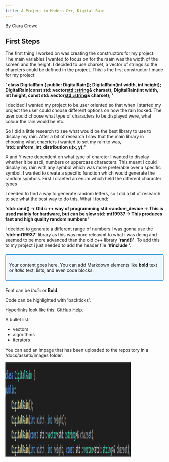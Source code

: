 ```yaml
---
title: A Project in Modern C++, Digital Rain
---
```


By Ciara Crowe

## First Steps
The first thing I worked on was creating the constructors for my project. The main variables I wanted to focus on for the raain was the width of the screen and the height. I decided to use charset, a vector of strings so the charcters could be defined in the project. This is the first constructor I made for my project:


**' class DigitalRain
{
  public:
	  DigitalRain();
	  DigitalRain(int width, int height);
	  DigitalRain(const std::vector<std::string>& charset);
	  DigitalRain(int width, int height, const std::vector<std::string>& charset);
   '**

I decided I wanted my project to be user oriented so that when I started my project the user could choose different options on how the rain looked. The user could choose what type of characters to be displayed were, what colour the rain would be etc..

So I did a little research to see what would be the best library to use to display my rain. 
After a bit of research I saw that the main library in choosing what chacrters i wanted to set my rain to was, 
**'std::uniform_int_distribution <int> u(x, y);'**

X and Y were dependent on what type of charcter I wanted to display whether it be ascii, numbers or uppercase characters. This meant i could display my rain with any symbol which was more preferable over a specific symbol. 
I wanted to create a specific function which would generate the random symbols. First I craeted an enum which held the different character types 



I needed to find a way to generate random letters, so I did a bit of research to see what the best way to do this. What I found:


**'std::rand() -> Old c ++ way of programming
std::random_device -> This is used mainly for hardware, but can be slow
std::mt19937 -> This produces fast and high quality random numbers
'**

I decided to generate a different range of numbers I was gonna use the **'std::mt19937'** library as this was more releavmt to what i was doing and seemed to be more advanced than the old c++ library **'rand()'**. To add this to my project i just needed to add the header file **'#include <random>'**. 




<div style="border: 2px solid #3498db; padding: 10px; border-radius: 5px; background-color: #f0f8ff; margin: 20px 0;">
    <p>Your content goes here. You can add Markdown elements like <strong>bold</strong> text or <em>italic</em> text, 
    lists, and even code blocks.</p>
</div>













Font can be *Italic* or **Bold**.

Code can be highlighted with 'backticks'.

Hyperlinks look like this: [GitHub Help](https://help.github.com/).

A bullet list:

- vectors
- algorithms
- iterators

You can add an impage that has been uploaded to the repository in a /docs/assets/images folder.

<img src="https://raw.githubusercontent.com/CiaraC03/DigitalRain/main/docs/assets/images/image.png" width="400" height="300">
